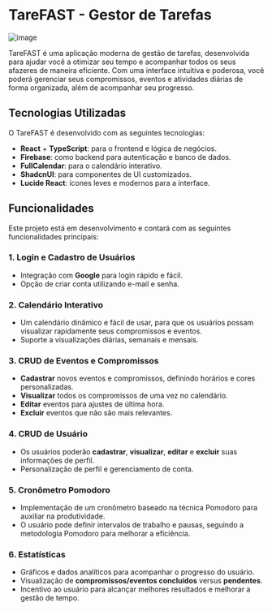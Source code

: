 # TareFAST - Gestor de Tarefas

![image](https://github.com/user-attachments/assets/d774b6f4-34bd-46c0-9c18-a1845e0daef5)

TareFAST é uma aplicação moderna de gestão de tarefas, desenvolvida para ajudar você a otimizar seu tempo e acompanhar todos os seus afazeres de maneira eficiente. Com uma interface intuitiva e poderosa, você poderá gerenciar seus compromissos, eventos e atividades diárias de forma organizada, além de acompanhar seu progresso.

## Tecnologias Utilizadas

O TareFAST é desenvolvido com as seguintes tecnologias:

- **React** + **TypeScript**: para o frontend e lógica de negócios.
- **Firebase**: como backend para autenticação e banco de dados.
- **FullCalendar**: para o calendário interativo.
- **ShadcnUI**: para componentes de UI customizados.
- **Lucide React**: ícones leves e modernos para a interface.

## Funcionalidades

Este projeto está em desenvolvimento e contará com as seguintes funcionalidades principais:

### 1. **Login e Cadastro de Usuários**
   - Integração com **Google** para login rápido e fácil.
   - Opção de criar conta utilizando e-mail e senha.

### 2. **Calendário Interativo**
   - Um calendário dinâmico e fácil de usar, para que os usuários possam visualizar rapidamente seus compromissos e eventos.
   - Suporte a visualizações diárias, semanais e mensais.

### 3. **CRUD de Eventos e Compromissos**
   - **Cadastrar** novos eventos e compromissos, definindo horários e cores personalizadas.
   - **Visualizar** todos os compromissos de uma vez no calendário.
   - **Editar** eventos para ajustes de última hora.
   - **Excluir** eventos que não são mais relevantes.

### 4. **CRUD de Usuário**
   - Os usuários poderão **cadastrar**, **visualizar**, **editar** e **excluir** suas informações de perfil.
   - Personalização de perfil e gerenciamento de conta.

### 5. **Cronômetro Pomodoro**
   - Implementação de um cronômetro baseado na técnica Pomodoro para auxiliar na produtividade.
   - O usuário pode definir intervalos de trabalho e pausas, seguindo a metodologia Pomodoro para melhorar a eficiência.

### 6. **Estatísticas**
   - Gráficos e dados analíticos para acompanhar o progresso do usuário.
   - Visualização de **compromissos/eventos concluídos** versus **pendentes**.
   - Incentivo ao usuário para alcançar melhores resultados e melhorar a gestão de tempo.
